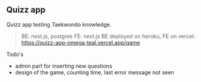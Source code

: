 ## Quizz app

Quizz app testing Taekwondo knowledge.

> BE: nest.js, postgres
> FE: next.js
> BE deployed on heroku, FE on vercel: https://quizz-app-omega-teal.vercel.app/game

Todo's
- admin part for inserting new questions
- design of the game, counting time, last error message not seen





